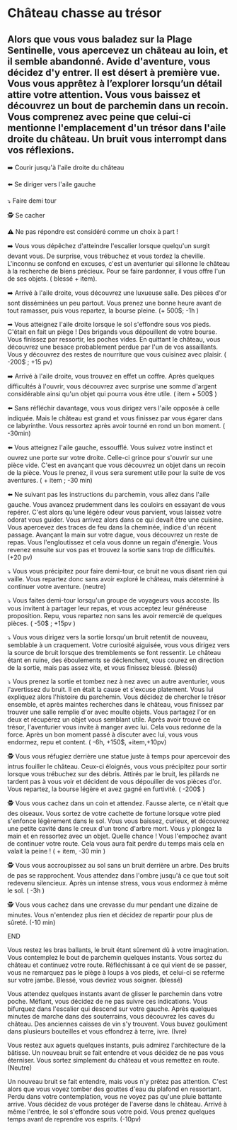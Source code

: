 # Château chasse au trésor
## Alors que vous vous baladez sur la Plage Sentinelle, vous apercevez un château au loin, et il semble abandonné. Avide d'aventure, vous décidez d'y entrer. Il est désert à première vue. Vous vous apprêtez à l’explorer lorsqu’un détail attire votre attention. Vous vous baissez et découvrez un bout de parchemin dans un recoin. Vous comprenez avec peine que celui-ci mentionne l'emplacement d'un trésor dans l'aile droite du château. Un bruit vous interrompt dans vos réflexions. 

➡️ Courir jusqu'à l'aile droite du château

⬅️ Se diriger vers l'aile gauche

⤵️ Faire demi tour

🕵️ Se cacher

⚠ Ne pas répondre est considéré comme un choix à part ! 

➡️ Vous vous dépêchez d'atteindre l'escalier lorsque quelqu'un surgit devant vous. De surprise, vous trébuchez et vous tordez la cheville. L'inconnu se confond en excuses, c'est un aventurier qui sillonne le château à la recherche de biens précieux. Pour se faire pardonner, il vous offre l'un de ses objets. ( blessé + item).

➡️ Arrivé à l'aile droite, vous découvrez une luxueuse salle. Des pièces d'or sont disséminées un peu partout. Vous prenez une bonne heure avant de tout ramasser, puis vous repartez, la bourse pleine. (+ 500$; -1h )

➡ Vous atteignez l'aile droite lorsque le sol s'effondre sous vos pieds. C'était en fait un piège ! Des brigands vous dépouillent de votre bourse. Vous finissez par ressortir, les poches vides. En quittant le château, vous découvrez une besace probablement perdue par l'un de vos assaillants. Vous y découvrez des restes de nourriture que vous cuisinez avec plaisir.
( -200$ ; +15 pv)

➡️ Arrivé à l'aile droite, vous trouvez en effet un coffre. Après quelques difficultés à l'ouvrir, vous découvrez avec surprise une somme d'argent considérable ainsi qu'un objet qui pourra vous être utile. ( item + 500$ )


⬅️ Sans réfléchir davantage, vous vous dirigez vers l'aile opposée à celle indiquée. Mais le château est grand et vous finissez par vous égarer dans ce labyrinthe. Vous ressortez après avoir tourné en rond un bon moment. ( -30min)

⬅️ Vous atteignez l'aile gauche, essoufflé. Vous suivez votre instinct et ouvrez une porte sur votre droite. Celle-ci grince pour s'ouvrir sur une pièce vide. C'est en avançant que vous découvrez un objet dans un recoin de la pièce. Vous le prenez, il vous sera surement utile pour la suite de vos aventures. ( + item ; -30 min)

⬅️ Ne suivant pas les instructions du parchemin, vous allez dans l'aile gauche. Vous avancez prudemment dans les couloirs en essayant de vous repérer. C'est alors qu'une légère odeur vous parvient, vous laissez votre odorat vous guider. Vous arrivez alors dans ce qui devait être une cuisine. Vous apercevez des traces de feu dans la cheminée, indice d'un récent passage. Avançant la main sur votre dague, vous découvrez un reste de repas. Vous l'engloutissez et cela vous donne un regain d'énergie. Vous revenez ensuite sur vos pas et trouvez la sortie sans trop de difficultés.
(+20 pv)


⤵️ Vous vous précipitez pour faire demi-tour, ce bruit ne vous disant rien qui vaille. Vous repartez donc sans avoir exploré le château, mais déterminé à continuer votre aventure. (neutre)

⤵️ Vous faites demi-tour lorsqu'un groupe de voyageurs vous accoste. Ils vous invitent à partager leur repas, et vous acceptez leur généreuse proposition. Repu, vous repartez non sans les avoir remercié de quelques pièces. ( -50$ ; +15pv )

⤵️ Vous vous dirigez vers la sortie lorsqu'un bruit retentit de nouveau, semblable à un craquement. Votre curiosité aiguisée, vous vous dirigez vers la source de bruit lorsque des tremblements se font ressentir. Le château étant en ruine, des éboulements se déclenchent, vous courez en direction de la sortie, mais pas assez vite, et vous finissez blessé. (blessé)

⤵️ Vous prenez la sortie et tombez nez à nez avec un autre aventurier, vous l'avertissez du bruit. Il en était la cause et s'excuse platement. Vous lui expliquez alors l'histoire du parchemin. Vous décidez de chercher le trésor ensemble, et après maintes recherches dans le château, vous finissez par trouver une salle remplie d'or avec moulte objets. Vous partagez l'or en deux et récupérez un objet vous semblant utile. Après avoir trouvé ce trésor, l'aventurier vous invite à manger avec lui. Cela vous redonne de la force. Après un bon moment passé à discuter avec lui, vous vous endormez, repu et content. ( -6h, +150$, +item,+10pv)


🕵️ Vous vous réfugiez derrière une statue juste à temps pour apercevoir des intrus fouiller le château. Ceux-ci éloignés, vous vous précipitez pour sortir lorsque vous trébuchez sur des débris. Attirés par le bruit, les pillards ne tardent pas à vous voir et décident de vous dépouiller de vos pièces d'or. Vous repartez, la bourse légère et avez gagné en furtivité. ( -200$ )

🕵️ Vous vous cachez dans un coin et attendez. Fausse alerte, ce n'était que des oiseaux. Vous sortez de votre cachette de fortune lorsque votre pied s'enfonce légèrement dans le sol. Vous vous baissez, curieux, et découvrez une petite cavité dans le creux d'un tronc d'arbre mort. Vous y plongez la main et en ressortez avec un objet. Quelle chance ! Vous l'empochez avant de continuer votre route. Cela vous aura fait perdre du temps mais cela en valait la peine ! ( + item, -30 min )

🕵️ Vous vous accroupissez au sol sans un bruit derrière un arbre. Des bruits de pas se rapprochent. Vous attendez dans l'ombre jusqu'à ce que tout soit redevenu silencieux. Après un intense stress, vous vous endormez à même le sol. ( -3h )

🕵️ Vous vous cachez dans une crevasse du mur pendant une dizaine de minutes. Vous n'entendez plus rien et décidez de repartir pour plus de sûreté. (-10 min)

END 

Vous restez les bras ballants, le bruit étant sûrement dû à votre imagination. Vous contemplez le bout de parchemin quelques instants. Vous sortez du château et continuez votre route. Réfléchissant à ce qui vient de se passer, vous ne remarquez pas le piège à loups à vos pieds, et celui-ci se referme sur votre jambe. Blessé, vous devriez vous soigner. (blessé)

Vous attendez quelques instants avant de glisser le parchemin dans votre poche. Méfiant, vous décidez de ne pas suivre ces indications. Vous bifurquez dans l'escalier qui descend sur votre gauche. Après quelques minutes de marche dans des souterrains, vous découvrez les caves du château. Des anciennes caisses de vin s'y trouvent. Vous buvez goulûment dans plusieurs bouteilles et vous effondrez à terre, ivre. (Ivre)

Vous restez aux aguets quelques instants, puis admirez l'architecture de la bâtisse. Un nouveau bruit se fait entendre et vous décidez de ne pas vous éterniser. Vous sortez simplement du château et vous remettez en route. (Neutre)

Un nouveau bruit se fait entendre, mais vous n'y prêtez pas attention. C'est alors que vous voyez tomber des gouttes d'eau du plafond en ressortant. Perdu dans votre contemplation, vous ne voyez pas qu'une pluie battante arrive. Vous décidez de vous protéger de l'averse dans le château. Arrivé à même l'entrée, le sol s'effondre sous votre poid. Vous prenez quelques temps avant de reprendre vos esprits. (-10pv)
 




 





